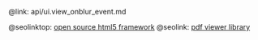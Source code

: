 @link: api/ui.view_onblur_event.md

@seolinktop: [open source html5 framework](https://webix.com)
@seolink: [pdf viewer library](https://webix.com/widget/html5_pdf_viewer/)